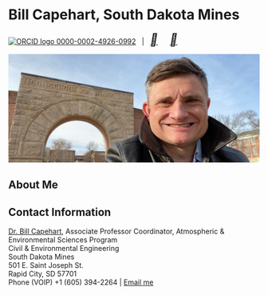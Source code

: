 # Bill Capehart, South Dakota Mines
<a href="https://orcid.org/0000-0002-4926-0992">
<img alt="ORCID logo" src="https://orcid.org/assets/vectors/orcid.logo.icon.svg" width="24" height="24"/>
0000-0002-4926-0992</a>
&nbsp;&nbsp;|&nbsp;&nbsp;
<a href="https://www.linkedin.com/in/william-capehart/"><i style="font-size:24px" color="#0f4fb5" class="fa">&#xf08c;</i></a>
&nbsp;&nbsp;&nbsp;&nbsp;
<a href="https://github.com/wjcapehart"><i style="font-size:24px" class="fa">&#xf09b;</i></a>

![Bill at the Arch](images/Capehart_Arch_mines_banner.jpeg)


## About Me


## Contact Information

[Dr. Bill Capehart](https://www.sdsmt.edu/about/directory/capehart_-william.html), Associate Professor
Coordinator, Atmospheric & Environmental Sciences Program<br>
Civil & Environmental Engineering<br>
South Dakota Mines<br>
501 E. Saint Joseph St.<br> Rapid City, SD 57701<br>
Phone (VOIP) +1 (605) 394-2264 | <a href="mailto:{{ site.email | encode_email }}" title="Contact me">Email me</a>
